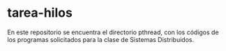 # tarea-hilos
En este repositorio se encuentra el directorio pthread, con los códigos de los programas solicitados para la clase de Sistemas Distribuidos.
